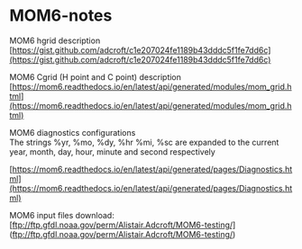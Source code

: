 # MOM6-notes
MOM6 hgrid description  
[https://gist.github.com/adcroft/c1e207024fe1189b43dddc5f1fe7dd6c](https://gist.github.com/adcroft/c1e207024fe1189b43dddc5f1fe7dd6c)

MOM6 Cgrid (H point and C point) description
[https://mom6.readthedocs.io/en/latest/api/generated/modules/mom_grid.html](https://mom6.readthedocs.io/en/latest/api/generated/modules/mom_grid.html)

MOM6 diagnostics configurations  
The strings %yr, %mo, %dy, %hr %mi, %sc are expanded to the current year, month, day, hour, minute and second respectively   

[https://mom6.readthedocs.io/en/latest/api/generated/pages/Diagnostics.html](https://mom6.readthedocs.io/en/latest/api/generated/pages/Diagnostics.html)

MOM6 input files download:
[ftp://ftp.gfdl.noaa.gov/perm/Alistair.Adcroft/MOM6-testing/]
(ftp://ftp.gfdl.noaa.gov/perm/Alistair.Adcroft/MOM6-testing/)
